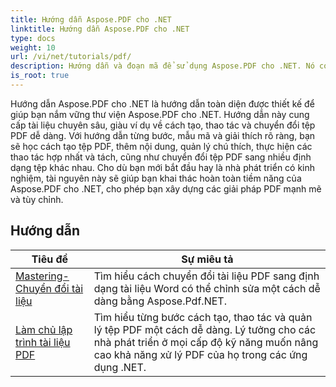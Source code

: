 ```yaml
---
title: Hướng dẫn Aspose.PDF cho .NET
linktitle: Hướng dẫn Aspose.PDF cho .NET
type: docs
weight: 10
url: /vi/net/tutorials/pdf/
description: Hướng dẫn và đoạn mã để sử dụng Aspose.PDF cho .NET. Nó có các tính năng bao gồm tạo, chỉnh sửa, chuyển đổi, in và các tính năng xử lý tài liệu PDF.
is_root: true
---
```


Hướng dẫn Aspose.PDF cho .NET là hướng dẫn toàn diện được thiết kế để giúp bạn nắm vững thư viện Aspose.PDF cho .NET. Hướng dẫn này cung cấp tài liệu chuyên sâu, giàu ví dụ về cách tạo, thao tác và chuyển đổi tệp PDF dễ dàng. Với hướng dẫn từng bước, mẫu mã và giải thích rõ ràng, bạn sẽ học cách tạo tệp PDF, thêm nội dung, quản lý chú thích, thực hiện các thao tác hợp nhất và tách, cũng như chuyển đổi tệp PDF sang nhiều định dạng tệp khác nhau. Cho dù bạn mới bắt đầu hay là nhà phát triển có kinh nghiệm, tài nguyên này sẽ giúp bạn khai thác hoàn toàn tiềm năng của Aspose.PDF cho .NET, cho phép bạn xây dựng các giải pháp PDF mạnh mẽ và tùy chỉnh.

## Hướng dẫn
| Tiêu đề | Sự miêu tả |
| --- | --- | 
| [Mastering-Chuyển đổi tài liệu](./mastering-document-conversion/) | Tìm hiểu cách chuyển đổi tài liệu PDF sang định dạng tài liệu Word có thể chỉnh sửa một cách dễ dàng bằng Aspose.Pdf.NET. |
| [Làm chủ lập trình tài liệu PDF](./master-pdf-document-programming/) | Tìm hiểu từng bước cách tạo, thao tác và quản lý tệp PDF một cách dễ dàng. Lý tưởng cho các nhà phát triển ở mọi cấp độ kỹ năng muốn nâng cao khả năng xử lý PDF của họ trong các ứng dụng .NET. | 